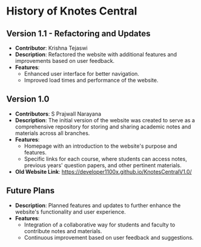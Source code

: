 

# History of Knotes Central



## Version 1.1 - Refactoring and Updates 
- **Contributor**: Krishna Tejaswi
- **Description**: Refactored the website with additional features and improvements based on user feedback.
- **Features**:
  - Enhanced user interface for better navigation.
  - Improved load times and performance of the website.
## Version 1.0
- **Contributors**: S Prajwall Narayana
- **Description**: The initial version of the website was created to serve as a comprehensive repository for storing and sharing academic notes and materials across all branches.
- **Features**:
  - Homepage with an introduction to the website's purpose and features.
  - Specific links for each course, where students can access notes, previous years' question papers, and other pertinent materials.
- **Old Website Link**: https://developer1100x.github.io/KnotesCentralV1.0/
## Future Plans
- **Description**: Planned features and updates to further enhance the website's functionality and user experience.
- **Features**:
  - Integration of a collaborative way for students and faculty to contribute notes and materials.
  - Continuous improvement based on user feedback and suggestions.


